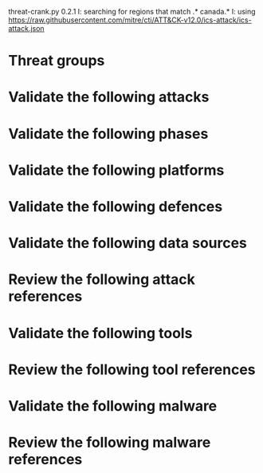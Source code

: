 threat-crank.py 0.2.1
I: searching for regions that match .* canada.*
I: using https://raw.githubusercontent.com/mitre/cti/ATT&CK-v12.0/ics-attack/ics-attack.json
# Threat groups


# Validate the following attacks


# Validate the following phases


# Validate the following platforms


# Validate the following defences


# Validate the following data sources


# Review the following attack references


# Validate the following tools


# Review the following tool references


# Validate the following malware


# Review the following malware references


